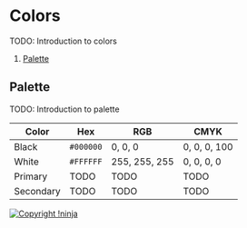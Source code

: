 # Colors

TODO: Introduction to colors

1. [Palette](#palette)

## Palette

TODO: Introduction to palette

| Color | Hex | RGB | CMYK |
| ----- | --- | --- | ---- |
| Black | `#000000` | 0, 0, 0 | 0, 0, 0, 100 |
| White | `#FFFFFF` | 255, 255, 255 | 0, 0, 0, 0 |
| Primary | TODO | TODO | TODO |
| Secondary | TODO | TODO | TODO |

[![Copyright !ninja](https://rawgit.com/NotNinja/branding/master/assets/copyright/base/not-ninja-copyright.svg)](https://not.ninja)
